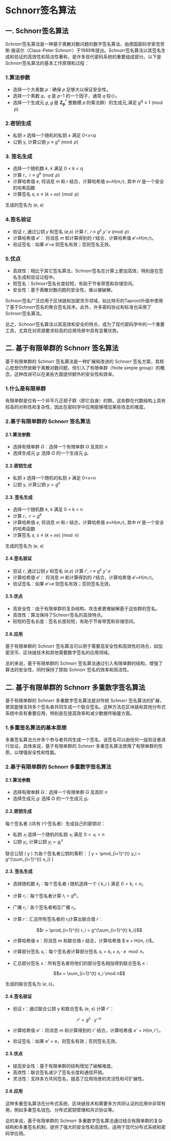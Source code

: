 # Schnorr签名算法

## 一. Schnorr签名算法 

Schnorr签名算法是一种基于离散对数问题的数字签名算法，由德国密码学家克劳斯·施诺尔（Claus-Peter Schnorr）于1989年提出。Schnorr签名算法以其签名生成和验证的高效性和简洁性著称，是许多现代密码系统的重要组成部分。以下是Schnorr签名算法的基本工作原理和过程：


### 1.算法参数
- 选择一个大素数 𝑝：确保 𝑝 足够大以保证安全性。
- 选择一个素数 𝑞，𝑞 是 𝑝−1 的一个因子，通常 𝑞 较小。
- 选择一个生成元 𝑔, 𝑔 是 $\mathbf{Z_p}^*$ 整数模 𝑝 的乘法群）的生成元,满足 $g^q \equiv 1 \pmod p$

### 2.密钥生成
- 私钥 𝑥 选择一个随机的私钥 𝑥 满足 0<𝑥<𝑞
- 公钥 y, 计算公钥 $y \equiv g^x \pmod p$

### 3. 签名生成
- 选择一个随机数 𝑘, 𝑘 满足 0 < k < q
- 计算 r，$r \equiv g^k \pmod p$
- 计算哈希值 𝑒, 将消息 𝑚 和 𝑟 结合，计算哈希值 𝑒=𝐻(𝑚,𝑟), 其中 𝐻 是一个安全的哈希函数
- 计算签名 𝑠, $s \equiv (k+xe) \pmod p$

生成的签名为 (𝑒, 𝑠)

### 4.签名验证
- 验证 𝑟, 通过公钥 𝑦 和签名 (𝑒,𝑠) 计算 𝑟′,  $𝑟 \equiv g^s.y^-e \pmod p$
- 计算哈希值 𝑒′： 将消息 𝑚 和计算得到的 𝑟′结合，计算哈希值 𝑒′=𝐻(𝑚,𝑟)。
- 验证签名：如果 𝑒′=𝑒 则签名有效；否则签名无效。

### 5.优点
- 高效性：相比于其它签名算法，Schnorr签名在计算上更加高效，特别是在签名生成和验证过程中。
- 短签名：Schnorr签名长度较短，有助于节省带宽和存储空间。
- 安全性：基于离散对数问题的安全性，难以被破解。

Schnorr签名广泛应用于区块链和加密货币领域，如比特币的Taproot升级中使用了基于Schnorr签名的聚合签名技术。此外，许多密码协议和标准也采用了Schnorr签名算法。

总之，Schnorr签名算法以其高效和安全的特点，成为了现代密码学中的一个重要工具，尤其在对资源要求较高的应用场景中具有显著优势。

## 二. 基于有限单群的 Schnorr 签名算法

基于有限单群的 Schnorr 签名算法是一种扩展和改进的 Schnorr 签名方案，其核心思想仍然依赖于离散对数问题，但引入了有限单群（finite simple group）的概念。这种改进可以在某些方面提供额外的安全性和效率。

### 1.什么是有限单群

有限单群是仅有一个非平凡正规子群（即它自身）的群。这些群在代数结构上具有较高的对称性和复杂性，因此在密码学中应用能够增加某些攻击的难度。

### 2.基于有限单群的 Schnorr 签名算法

#### 2.1.算法参数
- 选择有限单群 𝐺：选择一个有限单群 𝐺 及其阶 𝑛
- 选择生成元 𝑔: 选择 𝐺 的一个生成元 𝑔。

#### 2.2.密钥生成
- 私钥 𝑥 选择一个随机的私钥 𝑥 满足 0<𝑥<n
- 公钥 y, 计算公钥 $y = g^x$
  
#### 2.3. 签名生成
- 选择一个随机数 𝑘, 𝑘 满足 0 < k < n
- 计算 r，$r = g^k$
- 计算哈希值 𝑒, 将消息 𝑚 和 𝑟 结合，计算哈希值 𝑒=𝐻(𝑚,𝑟), 其中 𝐻 是一个安全的哈希函数
- 计算签名 𝑠, $s \equiv (k+xe) \pmod n$

生成的签名为 (𝑒, 𝑠)


#### 2.4.签名验证
- 验证 𝑟, 通过公钥 𝑦 和签名 (𝑒,𝑠) 计算 𝑟′,  $𝑟 \equiv g^s.y^-e$
- 计算哈希值 𝑒′： 将消息 𝑚 和计算得到的 𝑟′结合，计算哈希值 𝑒′=𝐻(𝑚,𝑟)。
- 验证签名：如果 𝑒′=𝑒 则签名有效；否则签名无效。

#### 2.5.优点
- 高安全性：由于有限单群的复杂结构，攻击者更难破解基于这些群的签名。
- 高效性：算法保持了Schnorr签名的高效特点。
- 较短的签名长度：签名长度较短，有助于节省带宽和存储空间。

#### 2.6.应用

基于有限单群的 Schnorr 签名算法可以用于需要高安全性和高效性的场合，如加密货币、区块链技术和其他需要数字签名的应用领域。

总的来说，基于有限单群的 Schnorr 签名算法通过引入有限单群的结构，增强了算法的安全性，同时保持了原始 Schnorr 签名的效率和简洁性。



## 二. 基于有限单群的 Schnorr 多重数字签名算法

基于有限单群的 Schnorr 多重数字签名算法是对传统 Schnorr 签名算法的扩展，使其能够支持多个签名者共同生成一个联合签名。这种方法在区块链和其他分布式系统中具有重要应用，特别是在提高效率和减少数据传输量方面。

### 1.多重签名算法的基本思想

多重签名算法允许多个参与者共同生成一个签名，该签名可以由任何一组验证者进行验证。具体来说，基于有限单群的 Schnorr 多重签名算法使用了有限单群的性质，以增强安全性和性能。


### 2.基于有限单群的 Schnorr 多重数字签名算法

#### 2.1.算法参数
- 选择有限单群 𝐺：选择一个有限单群 𝐺 及其阶 𝑛
- 选择生成元 𝑔: 选择 𝐺 的一个生成元 𝑔。

#### 2.2.密钥生成
每个签名者 𝑖(共有 𝑡个签名者）生成自己的密钥对：

- 私钥 $𝑥_i$ 选择一个随机的私钥 $𝑥_i$ 满足 $0 < 𝑥_i < n$
- 公钥 $y_i$, 计算公钥 $y_i = g^x_i$

联合公钥 \( y \) 为各个签名者公钥的乘积：
\[ y = \prod_{i=1}^{t} y_i = g^{\sum_{i=1}^{t} x_i} \]


  
#### 2.3. 签名生成

- 选择随机数 $k_i$：每个签名者 $i$ 随机选择一个 \( k_i \) 满足 $0 < k_i < n$。
- 计算 $r_i$：每个签名者计算 $r_i = g^{k_i}$。
- 广播 $r_i$：各个签名者相互广播 $r_i$。
- 计算 $r$：汇总所有签名者的 $r_i$计算出联合值 $r$：
 
   $$r = \prod_{i=1}^{t} r_i = g^{\sum_{i=1}^{t} k_i}$$
  
- 计算哈希值 e：将消息 m 和联合值 r 结合，计算哈希值 $ e = H(m, r)$。
- 计算部分签名 $s_i$：每个签名者计算部分签名 $s_i = k_i + x_i \cdot e \mod n$。
- 汇总部分签名 $s$：所有签名者将他们的部分签名相加得到联合签名 $s$：
   
   $$s = \sum_{i=1}^{t} s_i \mod n$$

生成的联合签名为 $(e, s)$。


#### 2.4.签名验证
- 验证 r：通过联合公钥 y 和联合签名 (e, s) 计算  r'：
  
   $$r' = g^s \cdot y^{-e}$$
 
- 计算哈希值 e'：将消息  m 和计算得到的 r' 结合，计算哈希值 $e' = H(m, r'）$。
- 验证签名：如果 e' = e，则签名有效；否则签名无效。


#### 2.5.优点
- 提高安全性：基于有限单群的结构增加了破解难度。
- 高效性：联合签名减少了签名长度和通信开销。
- 灵活性：支持多方共同签名，提高了应用场景的灵活性和可扩展性。

#### 2.6.应用

这种多重签名算法在分布式系统、区块链技术和需要多方共同认证的应用中非常有用，例如多重签名钱包、分布式密钥管理和共识协议等。

总的来说，基于有限单群的 Schnorr 多重数字签名算法通过结合有限单群的复杂结构和多重签名机制，提供了强大的安全性和高效性，适用于现代分布式系统和密码学应用。














  


